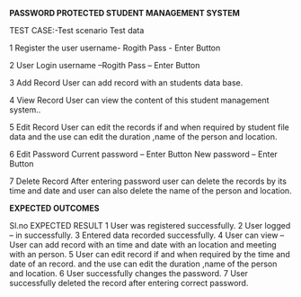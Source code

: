 **PASSWORD PROTECTED STUDENT MANAGEMENT SYSTEM**


TEST CASE:-Test scenario	Test data

1	Register the user	username- Rogith Pass - Enter Button

2	User Login	        username –Rogith Pass – Enter Button

3	Add Record	        User can add record with an students data base.

4	View Record	        User can view the content of this student management system..

5	Edit Record	        User can edit the records if and when required by student file data and the use can edit the duration ,name of the person and location.

6	Edit Password	Current password – Enter Button   New password – Enter Button

7	Delete Record	After entering password user can delete the records by its time and date and user can also delete the name of the person and location.


**EXPECTED OUTCOMES**


Sl.no	EXPECTED RESULT
1	User was registered successfully.
2	User logged – in successfully.
3	Entered data recorded successfully.
4	User can view – User can add record with an time and date with an location and meeting with an person.
5	User can edit record if and when required by the time and date of an record. and the use can edit the duration ,name of the person and location.
6	User successfully changes the password.
7	User successfully deleted the record after entering correct password.
